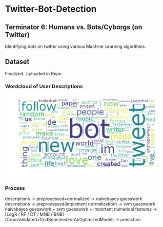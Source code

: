 # Twitter-Bot-Detection
## Terminator 6: Humans vs. Bots/Cyborgs (on Twitter)

Identifying bots on twitter using various Machine Learning algorithms. 

## Dataset
Finalized. Uploaded in Repo.

### Wordcloud of User Descriptions
![Descriptions Visualized](https://github.com/maqzi/Twitter-Bot-Detection/blob/master/wordcloud_white.png?raw=true)

### Process
descriptions -> preprocessed+normalized -> naivebayes guesswork 
descriptions -> preprocessed(implement normalization) -> svm guesswork 
naivebayes guesswork + svm guesswork + important numerical features -> [LogR / RF / DT / MNB / BNB] (CrossValidated+GridSearchedForAnOptimizedModel) -> prediction
